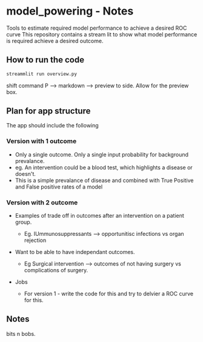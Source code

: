 # model_powering - Notes
Tools to estimate required model performance to achieve a desired ROC curve 
This repository contains a stream lit to show what model performance is required achieve a desired outcome.

## How to run the code
```bash
streammlit run overview.py
```
shift command P --> markdown --> preview to side. Allow for the preview box.




## Plan for app structure
The app should include the following 


### Version with 1 outcome
* Only a single outcome. Only a single input probability for background prevalance. 
* eg. An intervention could be a blood test, which highlights a disease or doesn't.
* This is a simple prevalance of disease and combined with True Positive and False positive rates of a model


### Version with 2 outcome
* Examples of trade off in outcomes after an intervention on a patient group.
    * Eg. IUmmunosuppressants --> opportunitisc infections vs organ rejection
* Want to be able to have independant outcomes.
    * Eg Surgical intervention --> outcomes of not having surgery vs complications of surgery. 

* Jobs
    * For version 1 - write the code for this and try to delvier a ROC curve for this.


## Notes
bits n bobs. 